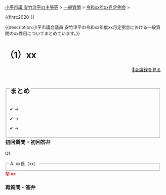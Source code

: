 <p class="breadcrumbs"><a href="../../../index.md">小平市議 安竹洋平の主張等</a> > <a href="../../index.md">一般質問</a> > <a href="./index.md">令和xx年xx月定例会</a> > 

{{first:2020-}}

{{description:小平市議会議員 安竹洋平の令和xx年度xx月定例会における一般質問のxx件目についてまとめています。}}

<style type="text/css">
h4 {
  text-decoration: underline;
}
</style>

# （1）xx

<p style="text-align:right"><a href="xx">📄会議録を見る</a></p>

<fieldset class="point">
  <legend>
    <h2 class="point"> まとめ </h2>
  </legend>
  <p class="point">✔ <span> → </span></p>
  <p class="point">✔ <span> → </span></p>
  <p class="point">✔ <span> → </span></p>
</fieldset>

<h3 style="margin-top:0"> 初回質問・初回答弁</h3>

<div class="letter">

<span class="q-a">Q1.</span> 

<fieldset class="touben">
<legend><span class="q-a">A.</span> xx長（xx）</legend>

</fieldset>

<div class="tips">
<strong style="color:red">😲 xx</strong>

</div>

</div>

### 再質問・答弁